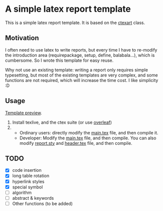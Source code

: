 A simple latex report template
==============================

This is a simple latex report template. It is based on the [ctexart](http://www.ctex.org/HomePage) class.

Motivation
----------
I often need to use latex to write reports, but every time I have to re-modify the introduction area (requirepackage, setup, define, balabala...), which is cumbersome. So I wrote this template for easy reuse.

Why not use an existing template: writing a report only requires simple typesetting, but most of the existing templates are very complex, and some functions are not required, which will increase the time cost. I like simplicity :D

Usage
------
[Template preview](https://ysyszheng.github.io/report-template/main.pdf).

1. Install texlive, and the ctex suite (or use [overleaf](https://www.overleaf.com/))
2. - Ordinary users: directly modify the [main.tex](./main.tex) file, and then compile it.
   - Developer: Modify the [main.tex](./main.tex) file, and then compile. You can also modify [report.sty](./report.sty) and [header.tex](./header.tex) file, and then compile.

TODO
-----
- [x] code insertion
- [x] long table rotation
- [x] hyperlink styles
- [x] special symbol
- [ ] algorithm
- [ ] abstract & keywords
- [ ] Other functions (to be added)
